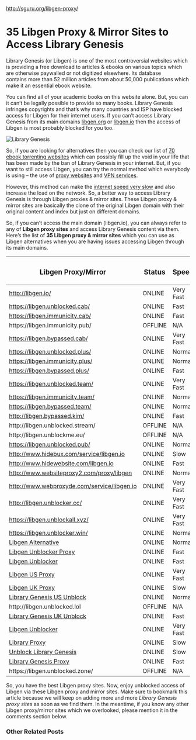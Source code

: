 <a href="http://sguru.org/libgen-proxy/">http://sguru.org/libgen-proxy/</a><div id="articleHeader"><h1>35 Libgen Proxy & Mirror Sites to Access Library Genesis</h1></div> <div>

<p>Library Genesis (or Libgen) is one of the most controversial websites which is providing a free download to articles & ebooks on various topics which are otherwise paywalled or not digitized elsewhere. Its database contains more than 52 million articles from about 50,000 publications which make it an essential ebook website.</p>
<p>You can find all of your academic books on this website alone. But, you can it can’t be legally possible to provide so many books. Library Genesis infringes copyrights and that’s why many countries and ISP have blocked access for Libgen for their internet users. If you can’t access Library Genesis from its main domains <a href="http://libgen.io" target="_blank">libgen.org</a> or <a href="http://libgen.io" target="_blank">libgen.io</a> then the access of Libgen is most probably blocked for you too.</p>
<p><div class="readableLargeImageContainer"><img src="http://sguru.org/wp-content/uploads/2017/07/Library-Genesis.png"   alt="Library Genesis" /></div></p>
<p>So, if you are looking for alternatives then you can check our list of <a href="http://sguru.org/top-ebook-torrenting-sites/" target="_blank">70 ebook torrenting websites</a> which can possibly fill up the void in your life that has been made by the ban of Library Genesis in your internet. But, if you want to still access Libgen, you can try the normal method which everybody is using – the use of <a href="http://sguru.org/proxy-sites-list/" target="_blank">proxy websites</a> and <a href="http://sguru.org/top-10-free-vpn-android-apps/" target="_blank">VPN services</a>.</p>
<p>However, this method can make the <a href="http://sguru.org/10-ways-to-access-internet-in-smartphone/" target="_blank">internet speed very slow</a> and also increase the load on the network. So, a better way to access Library Genesis is through Libgen proxies & mirror sites. These Libgen proxy & mirror sites are basically the clone of the original Libgen domain with their original content and index but just on different domains.</p>
<p>So, if you can’t access the main domain (libgen.io), you can always refer to any of <strong>Libgen proxy sites</strong> and access Library Genesis content via them. Here’s the list of <strong>35 Libgen proxy & mirror sites</strong> which you can use as Libgen alternatives when you are having issues accessing Libgen through its main domains.</p>
<table id="tablepress-84">
<thead>
<tr>
<th><h3>Libgen Proxy/Mirror</h3></th><th><h3>Status</h3></th><th><h3>Speed</h3></th>
</tr>
</thead>
<tbody>
<tr>
<td><a href="http://libgen.io/" target="_blank">http://libgen.io/</a></td><td>ONLINE</td><td>Very Fast</td>
</tr>
<tr>
<td><a href="https://libgen.unblocked.cab/" target="_blank">https://libgen.unblocked.cab/</a></td><td>ONLINE</td><td>Fast</td>
</tr>
<tr>
<td><a href="https://libgen.immunicity.cab/" target="_blank">https://libgen.immunicity.cab/</a></td><td>ONLINE</td><td>Fast</td>
</tr>
<tr>
<td>https://libgen.immunicity.pub/</td><td>OFFLINE</td><td>N/A</td>
</tr>
<tr>
<td><a href="https://libgen.bypassed.cab/" target="_blank">https://libgen.bypassed.cab/</a></td><td>ONLINE</td><td>Very Fast</td>
</tr>
<tr>
<td><a href="https://libgen.unblocked.plus/" target="_blank">https://libgen.unblocked.plus/</a></td><td>ONLINE</td><td>Normal</td>
</tr>
<tr>
<td><a href="https://libgen.immunicity.plus/" target="_blank">https://libgen.immunicity.plus/</a></td><td>ONLINE</td><td>Normal</td>
</tr>
<tr>
<td><a href="https://libgen.bypassed.plus/" target="_blank">https://libgen.bypassed.plus/</a></td><td>ONLINE</td><td>Fast</td>
</tr>
<tr>
<td><a href="https://libgen.unblocked.team/" target="_blank">https://libgen.unblocked.team/</a></td><td>ONLINE</td><td>Very Fast</td>
</tr>
<tr>
<td><a href="https://libgen.immunicity.team/" target="_blank">https://libgen.immunicity.team/</a></td><td>ONLINE</td><td>Normal</td>
</tr>
<tr>
<td><a href="https://libgen.bypassed.team/" target="_blank">https://libgen.bypassed.team/</a></td><td>ONLINE</td><td>Normal</td>
</tr>
<tr>
<td><a href="http://libgen.bypassed.kim/" target="_blank">http://libgen.bypassed.kim/</a></td><td>ONLINE</td><td>Fast</td>
</tr>
<tr>
<td>http://libgen.unblocked.stream/</td><td>OFFLINE</td><td>N/A</td>
</tr>
<tr>
<td>http://libgen.unblockme.eu/</td><td>OFFLINE</td><td>N/A</td>
</tr>
<tr>
<td><a href="https://libgen.unblocked.pub/" target="_blank">https://libgen.unblocked.pub/</a></td><td>ONLINE</td><td>Normal</td>
</tr>
<tr>
<td><a href="http://www.hidebux.com/service/index.php?q=nqXZ03BnlKObm5iV0GeZoQ" target="_blank">http://www.hidebux.com/service/libgen.io</a></td><td>ONLINE</td><td>Slow</td>
</tr>
<tr>
<td><a href="http://www.hidewebsite.com/service/index.php?q=nqXZ03BnlKObm5iV0GeZoQ" target="_blank">http://www.hidewebsite.com/libgen.io</a></td><td>ONLINE</td><td>Fast</td>
</tr>
<tr>
<td><a href="http://www.websiteproxy2.com/service/index.php?q=nqXZ03BnlKObm5iV0GeZoQ" target="_blank">http://www.websiteproxy2.com/proxy/libgen</a></td><td>ONLINE</td><td>Normal</td>
</tr>
<tr>
<td><a href="http://www.webproxyde.com/service/index.php?q=nqXZ03BnlKObm5iV0GeZoQ" target="_blank">http://www.webproxyde.com/service/libgen.io</a></td><td>ONLINE</td><td>Very Fast</td>
</tr>
<tr>
<td><a href="http://libgen.unblocker.cc/" target="_blank">http://libgen.unblocker.cc/</a></td><td>ONLINE</td><td>Very Fast</td>
</tr>
<tr>
<td><a href="https://libgen.unblockall.xyz/" target="_blank">https://libgen.unblockall.xyz/</a></td><td>ONLINE</td><td>Very Fast</td>
</tr>
<tr>
<td><a href="https://libgen.unblocker.win/" target="_blank">https://libgen.unblocker.win/</a></td><td>ONLINE</td><td>Normal</td>
</tr>
<tr>
<td><a href="https://freeanimesonline.com/o.php?b=5&f=norefer&mobile=&u=MjcuMTI0LjI4LjE4Nnw6Ly9saWJnZW4uaW98TW96aWxsYS81LjAgKFdpbmRvd3MgTlQgMTAuMDsgV2luNjQ7IHg2NCkgQXBwbGVXZWJLaXQvNTM3LjM2IChLSFRNTCwgbGlrZSBHZWNrbykgQ2hyb21lLzU5LjAuMzA3MS4xMTUgU2FmYXJpLzUzNy4zNnw4MzQxNzA%3D" target="_blank">Libgen Alternative</a></td><td>ONLINE</td><td>Normal</td>
</tr>
<tr>
<td><a href="https://sitenable.pw/o.php?b=5&f=norefer&mobile=&u=MjcuMTI0LjI4LjE4Nnw6Ly9saWJnZW4uaW98TW96aWxsYS81LjAgKFdpbmRvd3MgTlQgMTAuMDsgV2luNjQ7IHg2NCkgQXBwbGVXZWJLaXQvNTM3LjM2IChLSFRNTCwgbGlrZSBHZWNrbykgQ2hyb21lLzU5LjAuMzA3MS4xMTUgU2FmYXJpLzUzNy4zNnw4MzQxNzA%3D" target="_blank">Libgen Unblocker Proxy</a></td><td>ONLINE</td><td>Fast</td>
</tr>
<tr>
<td><a href="https://sitenable.ch/o.php?b=5&f=norefer&mobile=&u=MjcuMTI0LjI4LjE4Nnw6Ly9saWJnZW4uaW98TW96aWxsYS81LjAgKFdpbmRvd3MgTlQgMTAuMDsgV2luNjQ7IHg2NCkgQXBwbGVXZWJLaXQvNTM3LjM2IChLSFRNTCwgbGlrZSBHZWNrbykgQ2hyb21lLzU5LjAuMzA3MS4xMTUgU2FmYXJpLzUzNy4zNnw4MzQxNzA%3D" target="_blank">Libgen Unblocker</a></td><td>ONLINE</td><td>Fast</td>
</tr>
<tr>
<td><a href="https://filesdownloader.com/o.php?b=5&f=norefer&mobile=&u=MjcuMTI0LjI4LjE4Nnw6Ly9saWJnZW4uaW98TW96aWxsYS81LjAgKFdpbmRvd3MgTlQgMTAuMDsgV2luNjQ7IHg2NCkgQXBwbGVXZWJLaXQvNTM3LjM2IChLSFRNTCwgbGlrZSBHZWNrbykgQ2hyb21lLzU5LjAuMzA3MS4xMTUgU2FmYXJpLzUzNy4zNnw4MzQxNzA%3D" target="_blank">Libgen US Proxy</a></td><td>ONLINE</td><td>Very Fast</td>
</tr>
<tr>
<td><a href="https://sitenable.top/o.php?b=5&f=norefer&mobile=&u=MjcuMTI0LjI4LjE4Nnw6Ly9saWJnZW4uaW98TW96aWxsYS81LjAgKFdpbmRvd3MgTlQgMTAuMDsgV2luNjQ7IHg2NCkgQXBwbGVXZWJLaXQvNTM3LjM2IChLSFRNTCwgbGlrZSBHZWNrbykgQ2hyb21lLzU5LjAuMzA3MS4xMTUgU2FmYXJpLzUzNy4zNnw4MzQxNzA%3D" target="_blank">Libgen UK Proxy</a></td><td>ONLINE</td><td>Slow</td>
</tr>
<tr>
<td><a href="https://freeproxy.io/o.php?b=5&f=norefer&mobile=&u=MjcuMTI0LjI4LjE4Nnw6Ly9saWJnZW4uaW98TW96aWxsYS81LjAgKFdpbmRvd3MgTlQgMTAuMDsgV2luNjQ7IHg2NCkgQXBwbGVXZWJLaXQvNTM3LjM2IChLSFRNTCwgbGlrZSBHZWNrbykgQ2hyb21lLzU5LjAuMzA3MS4xMTUgU2FmYXJpLzUzNy4zNnw4MzQxNzA%3D" target="_blank">Library Genesis US Unblock</a></td><td>ONLINE</td><td>Normal</td>
</tr>
<tr>
<td>http://libgen.unblocked.lol</td><td>OFFLINE</td><td>N/A</td>
</tr>
<tr>
<td><a href="https://siteget.net/o.php?b=5&f=norefer&mobile=&u=MjcuMTI0LjI4LjE4Nnw6Ly9saWJnZW4uaW98TW96aWxsYS81LjAgKFdpbmRvd3MgTlQgMTAuMDsgV2luNjQ7IHg2NCkgQXBwbGVXZWJLaXQvNTM3LjM2IChLSFRNTCwgbGlrZSBHZWNrbykgQ2hyb21lLzU5LjAuMzA3MS4xMTUgU2FmYXJpLzUzNy4zNnw4MzQxNzA%3D" target="_blank">Library Genesis UK Unblock</a></td><td>ONLINE</td><td>Fast</td>
</tr>
<tr>
<td><a href="https://sitenable.co/o.php?b=5&f=norefer&mobile=&u=MjcuMTI0LjI4LjE4Nnw6Ly9saWJnZW4uaW98TW96aWxsYS81LjAgKFdpbmRvd3MgTlQgMTAuMDsgV2luNjQ7IHg2NCkgQXBwbGVXZWJLaXQvNTM3LjM2IChLSFRNTCwgbGlrZSBHZWNrbykgQ2hyb21lLzU5LjAuMzA3MS4xMTUgU2FmYXJpLzUzNy4zNnw4MzQxNzA%3D" target="_blank">Libgen Unblocker</a></td><td>ONLINE</td><td>Very Fast</td>
</tr>
<tr>
<td><a href="https://sitenable.info/o.php?b=5&f=norefer&mobile=&u=MjcuMTI0LjI4LjE4Nnw6Ly9saWJnZW4uaW98TW96aWxsYS81LjAgKFdpbmRvd3MgTlQgMTAuMDsgV2luNjQ7IHg2NCkgQXBwbGVXZWJLaXQvNTM3LjM2IChLSFRNTCwgbGlrZSBHZWNrbykgQ2hyb21lLzU5LjAuMzA3MS4xMTUgU2FmYXJpLzUzNy4zNnw4MzQxNzA%3D" target="_blank">Library Proxy</a></td><td>ONLINE</td><td>Slow</td>
</tr>
<tr>
<td><a href="https://sitenable.asia/o.php?b=5&f=norefer&mobile=&u=MjcuMTI0LjI4LjE4Nnw6Ly9saWJnZW4uaW98TW96aWxsYS81LjAgKFdpbmRvd3MgTlQgMTAuMDsgV2luNjQ7IHg2NCkgQXBwbGVXZWJLaXQvNTM3LjM2IChLSFRNTCwgbGlrZSBHZWNrbykgQ2hyb21lLzU5LjAuMzA3MS4xMTUgU2FmYXJpLzUzNy4zNnw4MzQxNzA%3D" target="_blank">Unblock Library Genesis</a></td><td>ONLINE</td><td>Slow</td>
</tr>
<tr>
<td><a href="https://freeproxy.io/o.php?b=5&f=norefer&mobile=&u=MjcuMTI0LjI4LjE4Nnw6Ly9saWJnZW4uaW98TW96aWxsYS81LjAgKFdpbmRvd3MgTlQgMTAuMDsgV2luNjQ7IHg2NCkgQXBwbGVXZWJLaXQvNTM3LjM2IChLSFRNTCwgbGlrZSBHZWNrbykgQ2hyb21lLzU5LjAuMzA3MS4xMTUgU2FmYXJpLzUzNy4zNnw4MzQxNzA%3D" target="_blank">Library Genesis Proxy</a></td><td>ONLINE</td><td>Fast</td>
</tr>
<tr>
<td>https://libgen.unblocked.zone/</td><td>OFFLINE</td><td>N/A</td>
</tr>
</tbody>
</table>

<p>So, you have the best Libgen proxy sites. Now, enjoy unblocked access of Libgen via these Libgen proxy and mirror sites. Make sure to bookmark this article because we will keep on adding more and more <em>Library Genesis proxy sites</em> as soon as we find them. In the meantime, if you know any other Libgen proxy/mirror sites which we overlooked, please mention it in the comments section below.</p>
<h3>Other Related Posts</h3>



 